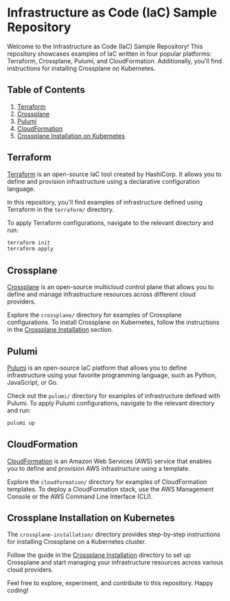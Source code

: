 # Infrastructure as Code (IaC) Sample Repository

Welcome to the Infrastructure as Code (IaC) Sample Repository! This repository showcases examples of IaC written in four popular platforms: Terraform, Crossplane, Pulumi, and CloudFormation. Additionally, you'll find instructions for installing Crossplane on Kubernetes.

## Table of Contents
1. [Terraform](#terraform)
2. [Crossplane](#crossplane)
3. [Pulumi](#pulumi)
4. [CloudFormation](#cloudformation)
5. [Crossplane Installation on Kubernetes](#crossplane-installation)

## Terraform

[Terraform](https://www.terraform.io/) is an open-source IaC tool created by HashiCorp. It allows you to define and provision infrastructure using a declarative configuration language.

In this repository, you'll find examples of infrastructure defined using Terraform in the `terraform/` directory.

To apply Terraform configurations, navigate to the relevant directory and run:

```bash
terraform init
terraform apply
```

## Crossplane

[Crossplane](https://crossplane.io/) is an open-source multicloud control plane that allows you to define and manage infrastructure resources across different cloud providers.

Explore the `crossplane/` directory for examples of Crossplane configurations. To install Crossplane on Kubernetes, follow the instructions in the [Crossplane Installation](#crossplane-installation) section.

## Pulumi

[Pulumi](https://www.pulumi.com/) is an open-source IaC platform that allows you to define infrastructure using your favorite programming language, such as Python, JavaScript, or Go.

Check out the `pulumi/` directory for examples of infrastructure defined with Pulumi. To apply Pulumi configurations, navigate to the relevant directory and run:

```bash
pulumi up
```

## CloudFormation

[CloudFormation](https://aws.amazon.com/cloudformation/) is an Amazon Web Services (AWS) service that enables you to define and provision AWS infrastructure using a template.

Explore the `cloudformation/` directory for examples of CloudFormation templates. To deploy a CloudFormation stack, use the AWS Management Console or the AWS Command Line Interface (CLI).

## Crossplane Installation on Kubernetes

The `crossplane-installation/` directory provides step-by-step instructions for installing Crossplane on a Kubernetes cluster.

Follow the guide in the [Crossplane Installation](crossplane-installation/) directory to set up Crossplane and start managing your infrastructure resources across various cloud providers.

Feel free to explore, experiment, and contribute to this repository. Happy coding!